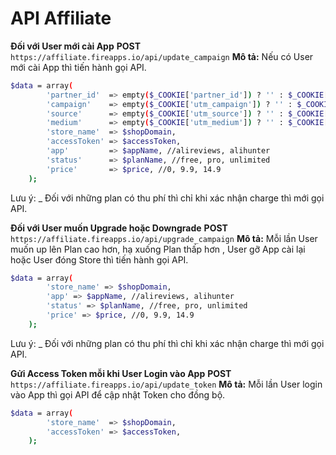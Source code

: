 # API Affiliate
**Đối với User mới cài App**
**POST** `https://affiliate.fireapps.io/api/update_campaign`
**Mô tả:** Nếu có User mới cài App thì tiến hành gọi API.
```sh
$data = array(
        'partner_id'  => empty($_COOKIE['partner_id']) ? '' : $_COOKIE['partner_id'],
        'campaign'    => empty($_COOKIE['utm_campaign']) ? '' : $_COOKIE['utm_campaign'],
        'source'      => empty($_COOKIE['utm_source']) ? '' : $_COOKIE['utm_source'],
        'medium'      => empty($_COOKIE['utm_medium']) ? '' : $_COOKIE['utm_medium'],
        'store_name'  => $shopDomain,
        'accessToken' => $accessToken,
        'app'         => $appName, //alireviews, alihunter 
        'status'      => $planName, //free, pro, unlimited
        'price'       => $price, //0, 9.9, 14.9
    );
```
Lưu ý:
_ Đối với những plan có thu phí thì chỉ khi xác nhận charge thì mới gọi API.

**Đối với User muốn Upgrade hoặc Downgrade**
**POST** `https://affiliate.fireapps.io/api/upgrade_campaign`
**Mô tả:** Mỗi lần User muốn up lên Plan cao hơn, hạ xuống Plan thấp hơn , User gỡ App cài lại hoặc User đóng  Store thì tiến hành gọi API.
```sh
$data = array(
        'store_name' => $shopDomain,
        'app' => $appName, //alireviews, alihunter
        'status' => $planName, //free, pro, unlimited
        'price' => $price, //0, 9.9, 14.9
    );
```
Lưu ý:
_ Đối với những plan có thu phí thì chỉ khi xác nhận charge thì mới gọi API.

**Gửi Access Token mỗi khi User Login vào App**
**POST** `https://affiliate.fireapps.io/api/update_token`
**Mô tả:** Mỗi lần User login vào App thì gọi API để cập nhật Token cho đồng bộ.
```sh
$data = array(
        'store_name'  => $shopDomain,
        'accessToken' => $accessToken,
    );
```
